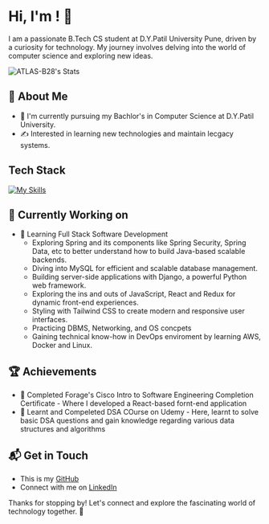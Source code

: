 # Hi, I'm <Aditya Bhambere>! 👋

I am a passionate B.Tech CS student at D.Y.Patil University Pune, driven by a curiosity for technology. My journey involves delving into the world of computer science and exploring new ideas.

![ATLAS-B28's Stats](https://github-readme-stats.vercel.app/api?username=ATLAS-B28&theme=vue-dark&show_icons=true&hide_border=true&count_private=true)

## 🚀 About Me

- 🔭 I'm currently pursuing my Bachlor's in Computer Science at D.Y.Patil University.
- ✍️ Interested in learning new technologies and maintain lecgacy systems.

## Tech Stack
[![My Skills](https://skillicons.dev/icons?i=java,html,css,js,mysql,docker,aws)](https://skillicons.dev)

## 🔭 Currently Working on

- 🚀 Learning Full Stack Software Development
  - Exploring Spring and its components like Spring Security, Spring Data, etc to better understand how to build
    Java-based scalable backends.
  - Diving into MySQL for efficient and scalable database management.
  - Building server-side applications with Django, a powerful Python web framework.
  - Exploring the ins and outs of JavaScript, React and Redux for dynamic front-end experiences.
  - Styling with Tailwind CSS to create modern and responsive user interfaces.
  - Practicing DBMS, Networking, and OS concpets
  - Gaining technical know-how in DevOps enviroment by learning AWS, Docker and Linux.

 ## 🏆 Achievements

- 🌟 Completed Forage's Cisco Intro to Software Engineering Completion Certificate - Where I developed a React-based fornt-end application
- 🌟 Learnt and Compeleted DSA COurse on Udemy - Here, learnt to solve basic DSA questions and gain knowledge regarding various data structures and algorithms


## 📬 Get in Touch

- This is my [GitHub](https://github.com/ATLAS-B28)
- Connect with me on [LinkedIn](https://www.linkedin.com/in/aditya-bhambere-7a96a9225/)

Thanks for stopping by! Let's connect and explore the fascinating world of technology together. 🚀



<!--

Here are some ideas to get you started:

- 🔭 I’m currently working on ...
- 🌱 I’m currently learning ...
- 👯 I’m looking to collaborate on ...
- 🤔 I’m looking for help with ...
- 💬 Ask me about ...
- 📫 How to reach me: ...
- 😄 Pronouns: ...
- ⚡ Fun fact: ...
--!>
